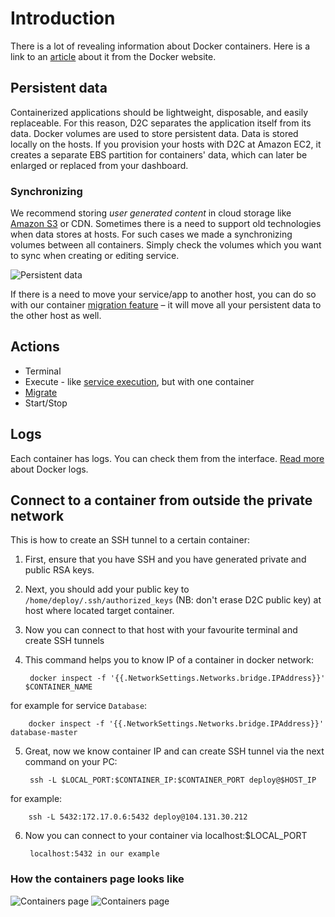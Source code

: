 # Introduction

There is a lot of revealing information about Docker containers. Here is a link to an [article](https://www.docker.com/what-container) about it from the Docker website.

## Persistent data

Containerized applications should be lightweight, disposable, and easily replaceable. For this reason, D2C separates the application itself from its data. Docker volumes are used to store persistent data. Data is stored locally on the hosts. If you provision your hosts with D2C at Amazon EC2, it creates a separate EBS partition for containers' data, which can later be enlarged or replaced from your dashboard.

### Synchronizing

We recommend storing _user generated content_ in cloud storage like [Amazon S3](https://aws.amazon.com/s3/) or CDN. Sometimes there is a need to support old technologies when data stores at hosts. For such cases we made a synchronizing volumes between all containers. Simply check the volumes which you want to sync when creating or editing service.

![Persistent data](../img/persistent_data.png)

If there is a need to move your service/app to another host, you can do so with our container [migration feature](/platform/migration/) – it will move all your persistent data to the other host as well.

## Actions

- Terminal
- Execute - like [service execution](/getting-started/services/#actions), but with one container
- [Migrate](/platform/migration/)
- Start/Stop

## Logs

<!--нужно больше инфы (спросить у Паши)-->

Each container has logs. You can check them from the interface. [Read more](https://docs.docker.com/engine/admin/logging/view_container_logs/) about Docker logs.

## Connect to a container from outside the private network

This is how to create an SSH tunnel to a certain container:

1. First, ensure that you have SSH and you have generated private and public RSA keys.
2. Next, you should add your public key to `/home/deploy/.ssh/authorized_keys` (NB: don't erase D2C public key) at host where located target container.
3. Now you can connect to that host with your favourite  terminal and create SSH tunnels
4. This command helps you to know IP of a container in docker network:

        docker inspect -f '{{.NetworkSettings.Networks.bridge.IPAddress}}' $CONTAINER_NAME
for example for service `Database`:

        docker inspect -f '{{.NetworkSettings.Networks.bridge.IPAddress}}' database-master

5. Great, now we know container IP and can create SSH tunnel via the next command on your PC:

        ssh -L $LOCAL_PORT:$CONTAINER_IP:$CONTAINER_PORT deploy@$HOST_IP
for example:

        ssh -L 5432:172.17.0.6:5432 deploy@104.131.30.212

6. Now you can connect to your container via localhost:$LOCAL_PORT

        localhost:5432 in our example

### How the containers page looks like

![Containers page](../img/containers.png)
![Containers page](../img/containers_logs.png)
